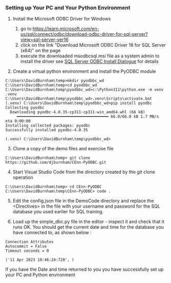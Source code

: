 ### Setting up Your PC and Your Python Environment
1. Install the Microsoft ODBC Driver for Windows
    1. go to https://learn.microsoft.com/en-us/sql/connect/odbc/download-odbc-driver-for-sql-server?view=sql-server-ver16
    2. click on the link "Download Microsoft ODBC Driver 18 for SQL Server (x64)" on the page 
    3. execute the downloaded msodbcsql.msi file as a system admin to install the driver 
    see [SQL Server ODBC Install Dialogue](Microsoft%20SQL%20Server%20ODBC%20Driver%20Install.pdf) for details

2. Create a virtual python environment and install the PyODBC module
```dos
C:\Users\DavidBurnham\temp>mkdir pyodbbc_wd
C:\Users\DavidBurnham\temp>cd pyodbbc_wd
C:\Users\DavidBurnham\temp\pyodbbc_wd>c:\Python311\python.exe -m venv .venv
C:\Users\DavidBurnham\temp\pyodbbc_wd>.venv\Scripts\activate.bat
(.venv) C:\Users\DavidBurnham\temp\pyodbbc_wd>pip install pyodbc
Collecting pyodbc
  Downloading pyodbc-4.0.35-cp311-cp311-win_amd64.whl (66 kB)
     ━━━━━━━━━━━━━━━━━━━━━━━━━━━━━━━━━━━━━━━━ 66.0/66.0 kB 1.7 MB/s eta 0:00:00
Installing collected packages: pyodbc
Successfully installed pyodbc-4.0.35

(.venv) C:\Users\DavidBurnham\temp\pyodbbc_wd>
```
3. Clone a copy of the demo files and exercise file 
```
C:\Users\DavidBurnham\temp> git clone https://github.com/djburnham/CEnn-PyODBC.git
```
4. Start Visual Studio Code from the directory created by the git clone operation
```
C:\Users\DavidBurnham\temp> cd CEnn-PyODBC
C:\Users\DavidBurnham\temp\CEnn-PyODBC> code .
```
5. Edit the config.json file in the DemoCode directory and replace the \<Directives\> in the file with your username and password for the SQL database you used earlier for SQL training.

<div style="page-break-after: always;"></div>

6. Load up the simple_dbc.py file in the editor - inspect it and check that it runs OK. You should get the current date and time for the database you have connected to, as shown below :
```
Connection Attributes
Autocommit = False
Timeout seconds = 0

('11 Apr 2023 10:46:24:720', )
```

If you have the Date and time returned to you you have successfully set up your PC and Python environment 

